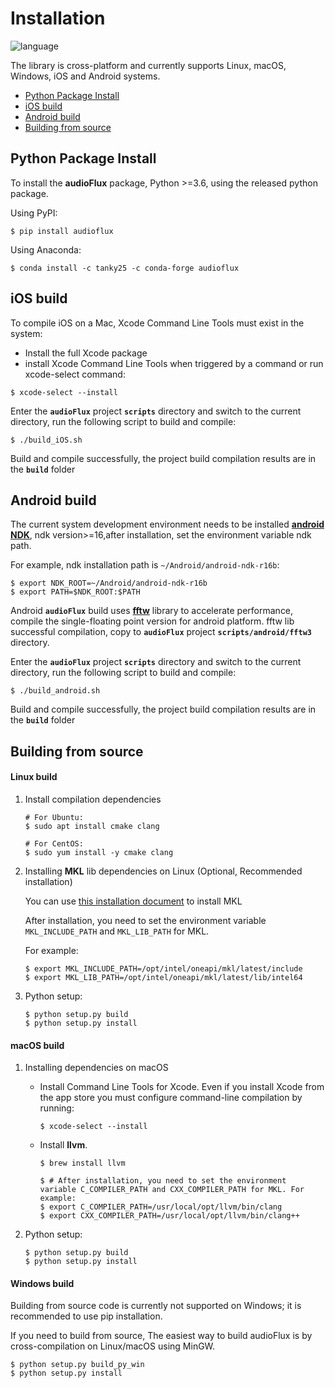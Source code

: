 # Installation

![language](https://img.shields.io/badge/platform-%20Linux%20%7C%20macOS%20%7C%20Windows%20%7C%20iOS%20%7C%20Android%20-lyellow.svg)

The library is cross-platform and currently supports Linux, macOS, Windows, iOS and Android systems.

- [Python Package Install](#python-package-install)
- [iOS build](#ios-build)
- [Android build](#android-build)
- [Building from source](#building-from-source)

## Python Package Install

To install the **audioFlux** package, Python >=3.6, using the released python package.

Using PyPI:

```
$ pip install audioflux 
```

Using Anaconda:

```
$ conda install -c tanky25 -c conda-forge audioflux
```

## iOS build

To compile iOS on a Mac, Xcode Command Line Tools must exist in the system:

- Install the full Xcode package
- install Xcode Command Line Tools when triggered by a command or run xcode-select command:

```
$ xcode-select --install 
```

Enter the **`audioFlux`** project **`scripts`** directory and switch to the current directory, run the following script
to build and compile:

```
$ ./build_iOS.sh
```

Build and compile successfully, the project build compilation results are in the **`build`** folder

## Android build

The current system development environment needs to be installed [**android NDK**](https://developer.android.com/ndk),
ndk version>=16,after installation, set the environment variable ndk path.

For example, ndk installation path is `~/Android/android-ndk-r16b`:

```
$ export NDK_ROOT=~/Android/android-ndk-r16b
$ export PATH=$NDK_ROOT:$PATH
```

Android **`audioFlux`** build uses [**fftw**](https://www.fftw.org/) library to accelerate performance, compile the
single-floating point version for android platform. fftw lib successful compilation, copy to  **`audioFlux`**
project **`scripts/android/fftw3`** directory.

Enter the **`audioFlux`** project **`scripts`** directory and switch to the current directory, run the following script
to build and compile:

```
$ ./build_android.sh
```

Build and compile successfully, the project build compilation results are in the **`build`** folder

## Building from source

#### Linux build

1. Install compilation dependencies

    ```shell
    # For Ubuntu:
    $ sudo apt install cmake clang
    
    # For CentOS:
    $ sudo yum install -y cmake clang
    ```

2. Installing **MKL** lib dependencies on Linux (Optional, Recommended installation)

   You can
   use [this installation document](https://www.intel.com/content/www/us/en/developer/tools/oneapi/onemkl-download.html?operatingsystem=linux)
   to install MKL

   After installation, you need to set the environment variable `MKL_INCLUDE_PATH` and `MKL_LIB_PATH` for MKL.

   For example:

   ```shell
   $ export MKL_INCLUDE_PATH=/opt/intel/oneapi/mkl/latest/include
   $ export MKL_LIB_PATH=/opt/intel/oneapi/mkl/latest/lib/intel64
   ```
<!-- 

* Install MKL using pip.
   ```shell
   $ pip3 install mkl mkl-include
   ```

* (Optional) If you use pip in a non-system directory, such as a virtual environment created by virtualenv, you need to
  set the environment variables `MKL_INCLUDE_PATH` and `MKL_LIB_PATH` of the MKL directory
   ```shell
   $ export MKL_INCLUDE_PATH=/opt/intel/oneapi/mkl/latest/include
   $ export MKL_LIB_PATH=/opt/intel/oneapi/mkl/latest/lib/intel64
   ```

* Add soft link for compilation.
-->

3. Python setup:

    ```shell
    $ python setup.py build
    $ python setup.py install
    ```

#### macOS build

1. Installing dependencies on macOS

    * Install Command Line Tools for Xcode. Even if you install Xcode from the app store you must configure command-line
      compilation by running:

        ```shell
        $ xcode-select --install
        ```

    * Install **llvm**.
        ```shell
        $ brew install llvm
      
        $ # After installation, you need to set the environment variable C_COMPILER_PATH and CXX_COMPILER_PATH for MKL. For example:
        $ export C_COMPILER_PATH=/usr/local/opt/llvm/bin/clang
        $ export CXX_COMPILER_PATH=/usr/local/opt/llvm/bin/clang++
        ```

2. Python setup:

   ```shell
   $ python setup.py build
   $ python setup.py install
   ```

#### Windows build

Building from source code is currently not supported on Windows; it is recommended to use pip installation.

If you need to build from source, The easiest way to build audioFlux is by cross-compilation on Linux/macOS using MinGW.

 ```shell
 $ python setup.py build_py_win
 $ python setup.py install
 ```

